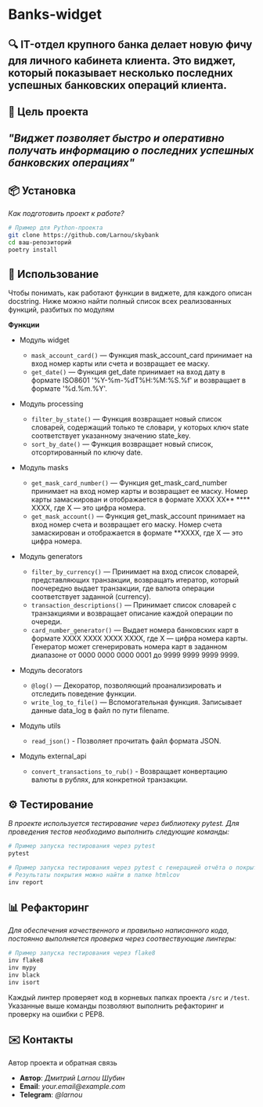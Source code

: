 # Banks-widget

**🔍 IT-отдел крупного банка делает новую фичу для личного кабинета клиента. 
Это виджет, который показывает несколько последних успешных банковских операций клиента.**
---

## 🎯 Цель проекта
_"Виджет позволяет быстро и оперативно получать информацию о 
последних успешных банковских операциях"_
---

## 📦 Установка
*Как подготовить проект к работе?*

```bash
# Пример для Python-проекта
git clone https://github.com/Larnou/skybank
cd ваш-репозиторий
poetry install
```

## 🚀 Использование
Чтобы понимать, как работают функции в виджете, 
для каждого описан docstring. Ниже можно найти полный список всех реализованных функций, 
разбитых по модулям

**Функции**

* Модуль widget
  * `mask_account_card()` — Функция mask_account_card принимает на вход номер карты или счета и 
  возвращает ее маску.
  * `get_date()` — Функция get_date принимает на вход дату в формате ISO8601 
  '%Y-%m-%dT%H:%M:%S.%f' и возвращает в формате '%d.%m.%Y'.

* Модуль processing
  * `filter_by_state()` — Функция возвращает новый список словарей, содержащий 
  только те словари, у которых ключ state соответствует указанному значению state_key.
  * `sort_by_date()` — Функция возвращает новый список, отсортированный по ключу date.

* Модуль masks
  * `get_mask_card_number()` — Функция get_mask_card_number принимает на 
  вход номер карты и возвращает ее маску. Номер карты замаскирован и отображается 
  в формате XXXX XX** **** XXXX, где X — это цифра номера.
  * `get_mask_account()` — Функция get_mask_account принимает на вход номер 
  счета и возвращает его маску. Номер счета замаскирован и отображается в 
  формате **XXXX, где X — это цифра номера.

* Модуль generators
  * `filter_by_currency()` — Принимает на вход список словарей, представляющих транзакции, возвращать итератор, который поочередно
    выдает транзакции, где валюта операции соответствует заданной (currency).
  * `transaction_descriptions()` — Принимает список словарей с транзакциями и возвращает описание каждой операции по очереди.
  * `card_number_generator()` — Выдает номера банковских карт в формате XXXX XXXX XXXX XXXX, где X — цифра номера карты.
    Генератор может сгенерировать номера карт в заданном диапазоне от 0000 0000 0000 0001 до 9999 9999 9999 9999.

* Модуль decorators
  * `@log()` — Декоратор, позволяющий проанализировать и отследить поведение функции.
  * `write_log_to_file()` — Вспомогательная функция. Записывает данные data_log в файл по пути filename.

* Модуль utils
  * `read_json()` - Позволяет прочитать файл формата JSON.

* Модуль external_api
  * `convert_transactions_to_rub()` - Возвращает конвертацию валюты в рублях, для конкретной транзакции.


## ⚙️ Тестирование
_В проекте используется тестирование через библиотеку pytest. Для проведения тестов необходимо выполнить следующие команды:_
```bash
# Пример запуска тестирования через pytest 
pytest

# Пример запуска тестирования через pytest с генерацией отчёта о покрытии кода. 
# Результаты покрытия можно найти в папке htmlcov
inv report
```


## 📊 Рефакторинг
_Для обеспечения качественного и правильно написанного кода, постоянно выполняется проверка через соотвествующие линтеры:_
```bash
# Пример запуска тестирования через flake8 
inv flake8
inv mypy
inv black
inv isort
```
Каждый линтер проверяет код в корневых папках проекта `/src` и `/test`. Указанные выше команды позволяют выполнить рефакторинг и проверку на ошибки с PEP8.


## ✉️ Контакты
Автор проекта и обратная связь

* **Автор**: _Дмитрий Larnou Шубин_
* **Email**: _your.email@example.com_
* **Telegram**: _@larnou_